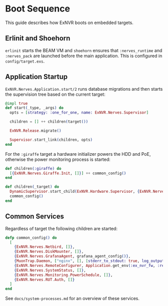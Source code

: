 # Boot Sequence

This guide describes how ExNVR boots on embedded targets.

## Erlinit and Shoehorn

`erlinit` starts the BEAM VM and `shoehorn` ensures that `:nerves_runtime` and `:nerves_pack` are launched before the main application. This is configured in `config/target.exs`.

## Application Startup

`ExNVR.Nerves.Application.start/2` runs database migrations and then starts the supervision tree based on the current target:

```elixir
@impl true
def start(_type, _args) do
  opts = [strategy: :one_for_one, name: ExNVR.Nerves.Supervisor]

  children = [] ++ children(target())

  ExNVR.Release.migrate()

  Supervisor.start_link(children, opts)
end
```

For the `:giraffe` target a hardware initializer powers the HDD and PoE, otherwise the power monitoring process is started:

```elixir
def children(:giraffe) do
  [{ExNVR.Nerves.Giraffe.Init, []}] ++ common_config()
end

def children(_target) do
  DynamicSupervisor.start_child(ExNVR.Hardware.Supervisor, {ExNVR.Nerves.Hardware.Power, []})
  common_config()
end
```

## Common Services

Regardless of target the following children are started:

```elixir
defp common_config() do
  [
    {ExNVR.Nerves.Netbird, []},
    {ExNVR.Nerves.DiskMounter, []},
    {ExNVR.Nerves.GrafanaAgent, grafana_agent_config()},
    {MuonTrap.Daemon, ["nginx", [], [stderr_to_stdout: true, log_output: :info]]},
    {ExNVR.Nerves.RemoteConfigurer, Application.get_env(:ex_nvr_fw, :remote_configurer)},
    {ExNVR.Nerves.SystemStatus, []},
    {ExNVR.Nerves.Monitoring.PowerSchedule, []},
    {ExNVR.Nerves.RUT.Auth, []}
  ]
end
```

See `docs/system-processes.md` for an overview of these services.
